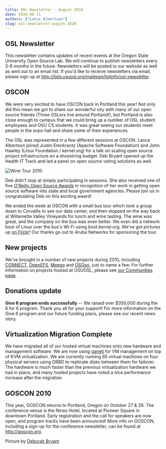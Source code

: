 ```yaml
---
title: OSL Newsletter - August 2010
date: 2010-08-11
authors: ["Lance Albertson"]
slug: osl-newsletter-august-2010
---
```


OSL Newsletter
--------------

This newsletter contains updates of recent events at the Oregon State University
Open Source Lab. We will continue to publish newsletters every 3-6 months in the
future. Newsletters will be posted to our website as well as sent out to an
email list. If you'd like to receive newsletters via email, please sign up at
http://lists.osuosl.org/mailman/listinfo/osl-newsletter

OSCON
-----

We were very excited to have OSCON back in Portland this year! Not only did this
mean we got to share our wonderful city with many of our open source friends
(Three OSLers live around Portland!), but Portland is also close enough to
campus that we could bring up a number of OSL student employees and OSU CS
students. It was great seeing our students meet people in the expo hall and
share some of their experiences.

The OSL was represented in a few different sessions at OSCON. Lance Albertson
joined Justin Erenkrantz (Apache Software Foundation) and John Hawley (Linux
Foundation / kernel.org) for a talk on scaling open source project
infrastructure on a shoestring budget. Deb Bryant opened up the Health IT Track
and led a panel on open source voting solutions as well.

![Wine Tour 2010](/images/winetour2010.jpg)

Deb didn't stop at simply participating in sessions. She also received one of
five [O'Reilly Open Source Awards](http://www.oscon.com/oscon2010/public/content/2010/07/20-os-awards) in recognition of her work in getting open
source software into state and local government agencies. Please join us in
congratulating Deb on this exciting award!

We ended the week at OSCON with a small bus tour which took a group down to
Corvallis to see our data center, and then stopped on the way back at Willamette
Valley Vineyards for lunch and wine tasting. The wine was great, and the company
on the bus was even better. We even did a network boot of Linux over the bus's
Wi-Fi using boot.kernel.org. We've got pictures up [on Flickr](http://www.flickr.com/photos/opengov/sets/72157624523418713/)! Our thanks go
out to Aruba Networks for sponsoring the tour.

New projects
------------

We've brought in a number of new projects during 2010, including [CONNECT](http://www.connectopensource.org/),
[OpenEFS](http://openefs.org/), [Meego](http://meego.com/) and [OSGeo](http://www.osgeo.org/), just to name a few. For further information
on projects hosted at OSUOSL, please see [our Communities page](/communities).

Donations update
----------------

**Give 6 program ends successfully** -- We raised over $350,000 during the 6 for
6 program. Thank you all for your support! For more information on the Give 6
program and our future funding plans, please see our recent news story.

Virtualization Migration Complete
---------------------------------

We have migrated all of our hosted virtual machines onto new hardware and
management software. We are now using [ganeti](http://code.google.com/p/ganeti/) for VM management on top of KVM
virtualization. We are currently running 65 virtual machines on four physical
servers using DRBD to replicate disks between them for failover. The hardware is
much faster than the previous virtualization hardware we had in place, and many
hosted projects have noted a nice performance increase after the migration.

GOSCON 2010
-----------

This year, GOSCON returns to Portland, Oregon on October 27 & 28. The conference
venue is the Nines Hotel, located at Pioneer Square in downtown Portland. Early
registration and the call for speakers are now open, and program tracks have
been announced! More info on GOSCON, including a sign-up for the conference
newsletter, can be found at http://goscon.org.

Picture by [Deborah Bryant](http://www.flickr.com/photos/opengov/4857912579/in/set-72157624523418713/)
